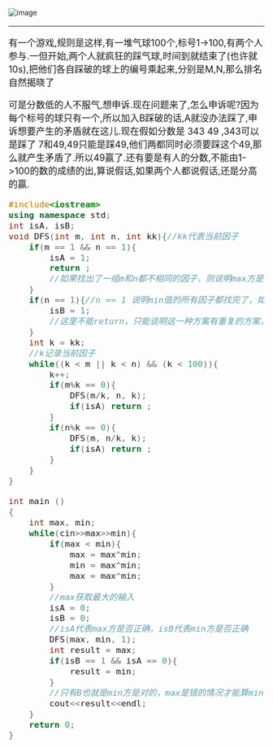 ![image](http://tva1.sinaimg.cn/large/007X8olVly1g79nurlf21j30u00u7mzo.jpg)

<font size = "4">

- - -
有一个游戏,规则是这样,有一堆气球100个,标号1->100,有两个人参与.一但开始,两个人就疯狂的踩气球,时间到就结束了(也许就10s),把他们各自踩破的球上的编号乘起来,分别是M,N,那么排名自然揭晓了

可是分数低的人不服气,想申诉.现在问题来了,怎么申诉呢?因为每个标号的球只有一个,所以加入B踩破的话,A就没办法踩了,申诉想要产生的矛盾就在这儿.现在假如分数是 343 49 ,343可以是踩了 7和49,49只能是踩49,他们两都同时必须要踩这个49,那么就产生矛盾了.所以49赢了.还有要是有人的分数,不能由1->100的数的成绩的出,算说假话,如果两个人都说假话,还是分高的赢.

```C++
#include<iostream>
using namespace std;
int isA, isB;
void DFS(int m, int n, int kk){//kk代表当前因子 
	if(m == 1 && n == 1){
		isA = 1;
		return ;
		//如果找出了一组m和n都不相同的因子，则说明max方是合法的。只要有一组就可以返回 
	}
	if(n == 1){//n == 1 说明min值的所有因子都找完了，如果这个时候m还找不完所有因子，说明一定需要重复的元素才能重新乘回max 
		isB = 1;
		//这里不能return，只能说明这一种方案有重复的方案，不代表就没有了无重复的方案 
	}
	int k = kk;
	//k记录当前因子 
	while((k < m || k < n) && (k < 100)){
		k++;
		if(m%k == 0){
			DFS(m/k, n, k);
			if(isA)	return ;
		}
		if(n%k == 0){
			DFS(m, n/k, k);
			if(isA)	return ;
		}
	}
}

int main ()
{
	int max, min;
	while(cin>>max>>min){
		if(max < min){
			max = max^min;
			min = max^min;
			max = max^min;
		}
		//max获取最大的输入 
		isA = 0;
		isB = 0;
		//isA代表max方是否正确，isB代表min方是否正确 
		DFS(max, min, 1);
		int result = max;
		if(isB == 1 && isA == 0){
			result = min;
		}
		//只有B也就是min方是对的，max是错的情况才能算min获胜 
		cout<<result<<endl;
	}
	return 0;
}
```